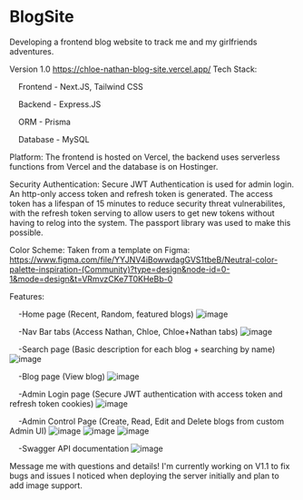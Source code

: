 # BlogSite
Developing a frontend blog website to track me and my girlfriends adventures. 

Version 1.0
https://chloe-nathan-blog-site.vercel.app/ 
Tech Stack:

&nbsp;&nbsp;&nbsp;&nbsp;Frontend - Next.JS, Tailwind CSS

&nbsp;&nbsp;&nbsp;&nbsp;Backend - Express.JS

&nbsp;&nbsp;&nbsp;&nbsp;ORM - Prisma

&nbsp;&nbsp;&nbsp;&nbsp;Database - MySQL

Platform:
The frontend is hosted on Vercel, the backend uses serverless functions from Vercel and the database is on Hostinger. 

Security Authentication:
Secure JWT Authentication is used for admin login. An http-only access token and refresh token is generated.
The access token has a lifespan of 15 minutes to reduce security threat vulnerabilites, with the refresh token serving to allow
users to get new tokens without having to relog into the system. The passport library was used to make this possible. 

Color Scheme:
Taken from a template on Figma: https://www.figma.com/file/YYJNV4iBowwdagGVS1tbeB/Neutral-color-palette-inspiration-(Community)?type=design&node-id=0-1&mode=design&t=VRmvzCKe7T0KHeBb-0

Features:
  
&nbsp;&nbsp;&nbsp;&nbsp;-Home page (Recent, Random, featured blogs)
![image](https://github.com/JBudiman00/BlogSite/assets/65978976/9467375d-ad63-493c-b0c9-055310d94e42)

&nbsp;&nbsp;&nbsp;&nbsp;-Nav Bar tabs (Access Nathan, Chloe, Chloe+Nathan tabs)
![image](https://github.com/JBudiman00/BlogSite/assets/65978976/084546fd-5dc7-46ba-a7ec-be9a8f70291f)


&nbsp;&nbsp;&nbsp;&nbsp;-Search page (Basic description for each blog + searching by name)
![image](https://github.com/JBudiman00/BlogSite/assets/65978976/99d8b8c3-bd44-403b-8f8f-55649579d068)

&nbsp;&nbsp;&nbsp;&nbsp;-Blog page (View blog)
![image](https://github.com/JBudiman00/BlogSite/assets/65978976/b8a5f470-d98b-4f23-b0da-dd1badde324c)

&nbsp;&nbsp;&nbsp;&nbsp;-Admin Login page (Secure JWT authentication with access token and refresh token cookies)
![image](https://github.com/JBudiman00/BlogSite/assets/65978976/cbf1cca5-2860-4132-9e2c-fad50555209b)


&nbsp;&nbsp;&nbsp;&nbsp;-Admin Control Page (Create, Read, Edit and Delete blogs from custom Admin UI)
![image](https://github.com/JBudiman00/BlogSite/assets/65978976/f3d79c91-6422-49f5-a32c-b3870c597d0b)
![image](https://github.com/JBudiman00/BlogSite/assets/65978976/1bb230d4-0376-4ef6-962b-cca55d426e42)
![image](https://github.com/JBudiman00/BlogSite/assets/65978976/ab4bdef9-54ad-4e4b-8c0f-96c75d3c83d9)


&nbsp;&nbsp;&nbsp;&nbsp;-Swagger API documentation 
![image](https://github.com/JBudiman00/BlogSite/assets/65978976/4732e95f-ac4b-42b4-96df-d181ce9b0f1d)

Message me with questions and details! I'm currently working on V1.1 to fix bugs and issues I noticed when deploying the server initially and plan to add image support. 
